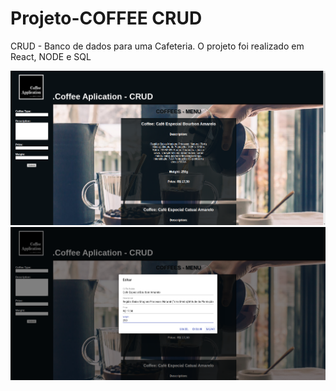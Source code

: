 # Projeto-COFFEE CRUD

CRUD - Banco de dados para uma Cafeteria.
O projeto foi realizado em React, NODE e SQL

<p align="center">
  <img src="./images/CRUD1.png" width="600" title="hover text">
  <img src="./images/CRUD.png" width="600" title="hover text">
</p>
